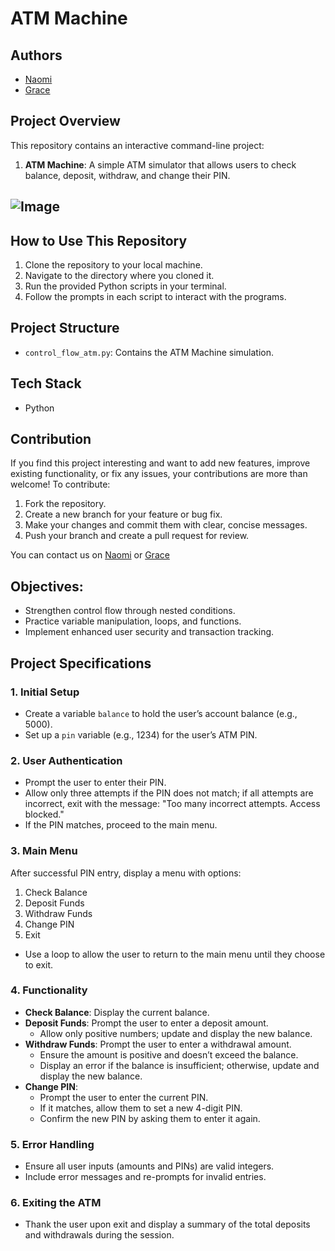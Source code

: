 # ATM Machine

## Authors
- [Naomi](https://github.com/naomikortey75)
- [Grace](https://github.com/gracequaye1)

## Project Overview
This repository contains an interactive command-line project:

1. **ATM Machine**: A simple ATM simulator that allows users to check balance, deposit, withdraw, and change their PIN.

## ![Image](https://www.idfcfirstbank.com/content/dam/idfcfirstbank/images/blog/finance/what-is-atm-717x404.jpg)

## How to Use This Repository
1. Clone the repository to your local machine.
2. Navigate to the directory where you cloned it.
3. Run the provided Python scripts in your terminal.
4. Follow the prompts in each script to interact with the programs.

## Project Structure
- `control_flow_atm.py`: Contains the ATM Machine simulation.

## Tech Stack
- Python

## Contribution
If you find this project interesting and want to add new features, improve existing functionality, or fix any issues, your contributions are more than welcome! To contribute:
1. Fork the repository.
2. Create a new branch for your feature or bug fix.
3. Make your changes and commit them with clear, concise messages.
4. Push your branch and create a pull request for review.

You can contact us on [Naomi](https://github.com/naomikortey75) or [Grace](www.linkedin.com/in/grace-okailey-quaye-286b52287)

## Objectives:

- Strengthen control flow through nested conditions.
- Practice variable manipulation, loops, and functions.
- Implement enhanced user security and transaction tracking.

## Project Specifications

### 1. Initial Setup
- Create a variable `balance` to hold the user’s account balance (e.g., 5000).
- Set up a `pin` variable (e.g., 1234) for the user’s ATM PIN.

### 2. User Authentication
- Prompt the user to enter their PIN.
- Allow only three attempts if the PIN does not match; if all attempts are incorrect, exit with the message: "Too many incorrect attempts. Access blocked."
- If the PIN matches, proceed to the main menu.

### 3. Main Menu
After successful PIN entry, display a menu with options:
1. Check Balance
2. Deposit Funds
3. Withdraw Funds
4. Change PIN
5. Exit

- Use a loop to allow the user to return to the main menu until they choose to exit.

### 4. Functionality
- **Check Balance**: Display the current balance.
- **Deposit Funds**: Prompt the user to enter a deposit amount.
    - Allow only positive numbers; update and display the new balance.
- **Withdraw Funds**: Prompt the user to enter a withdrawal amount.
    - Ensure the amount is positive and doesn’t exceed the balance.
    - Display an error if the balance is insufficient; otherwise, update and display the new balance.
- **Change PIN**:
    - Prompt the user to enter the current PIN.
    - If it matches, allow them to set a new 4-digit PIN.
    - Confirm the new PIN by asking them to enter it again.

### 5. Error Handling
- Ensure all user inputs (amounts and PINs) are valid integers.
- Include error messages and re-prompts for invalid entries.

### 6. Exiting the ATM
- Thank the user upon exit and display a summary of the total deposits and withdrawals during the session.
